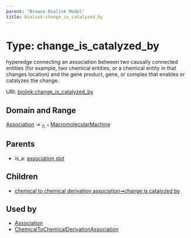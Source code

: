 ```yaml
---
parent: "Browse Biolink Model"
title: biolink:change_is_catalyzed_by
---
```


# Type: change_is_catalyzed_by


hyperedge connecting an association between two causally connected entities (for example, two chemical entities, or a chemical entity in that changes location) and the gene product, gene, or complex that enables or catalyzes the change.

URI: [biolink:change_is_catalyzed_by](https://w3id.org/biolink/vocab/change_is_catalyzed_by)


## Domain and Range

[Association](Association.md) ->  <sub>0..*</sub> [MacromolecularMachine](MacromolecularMachine.md)

## Parents

 *  is_a: [association slot](association_slot.md)

## Children

 *  [chemical to chemical derivation association➞change is catalyzed by](chemical_to_chemical_derivation_association_change_is_catalyzed_by.md)

## Used by

 * [Association](Association.md)
 * [ChemicalToChemicalDerivationAssociation](ChemicalToChemicalDerivationAssociation.md)
